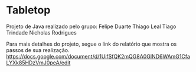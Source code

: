 # Tabletop

Projeto de Java realizado pelo grupo:
Felipe Duarte 
Thiago Leal
Tiago Trindade
Nicholas Rodrigues

Para mais detalhes do projeto, segue o link do relatório que mostra os passos de sua realização.
https://docs.google.com/document/d/1UifSfQK2mQG8A0GIND6WAmG1CfaLYXk85HDzVmJ0peA/edit
